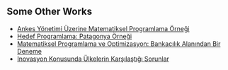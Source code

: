 ## Some Other Works

- [Ankes Yönetimi Üzerine Matematiksel Programlama Örneği](https://github.com/ibrahimerdem/works/blob/12db19705d48d0f3f9e6001510a188586066e53c/Ankes%20Y%C3%B6netimi%20%C3%9Czerine%20Matematiksel%20Programlama%20%C3%96rne%C4%9Fi.pdf)
- [Hedef Programlama: Patagonya Örneği](https://github.com/ibrahimerdem/works/blob/a4a6147705cdfc1a2faaf65de9344021d9af74cf/Hedef%20Programlama%20Patagonya%20%C3%96rne%C4%9Fi.pdf)
- [Matematiksel Programlama ve Optimizasyon: Bankacılık Alanından Bir Deneme](https://github.com/ibrahimerdem/works/blob/c8f089cdb79005751edf8e6ca32e3416c3ebf2a8/Matematiksel%20Programlama%20ve%20Optimizasyon%20Bankac%C4%B1l%C4%B1k%20Alan%C4%B1ndan%20Bir%20Deneme.pdf)
- [Inovasyon Konusunda Ülkelerin Karşılaştığı Sorunlar](https://github.com/ibrahimerdem/works/blob/0215c85a5dc12aca1d64bd2acdef5b9a56d4fe6f/Inovasyon%20Konusunda%20Ulkelerin%20Karsilastigi%20Sorunlar.pdf)

